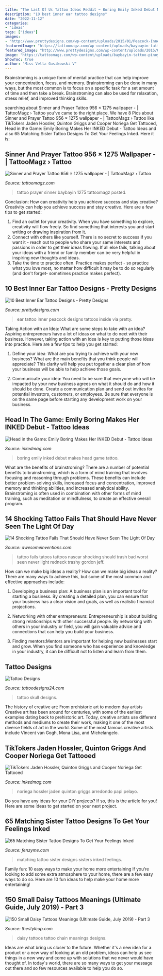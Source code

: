 ```yaml
---
title: "The Last Of Us Tattoo Ideas Reddit ~ Boring Emily Inked Debut Makes Head Game Tattoo"
description: "10 best inner ear tattoo designs"
date: "2022-11-12"
categories:
- "ideas"
tags: ["ideas"]
images:
- "http://www.prettydesigns.com/wp-content/uploads/2015/01/Peacock-Inner-Ear-Tattoo.jpg"
featuredImage: "https://tattoomagz.com/wp-content/uploads/baybayin-tattoo-pinoytattoos-filipino-tattoo-source-part-4-62426.jpg"
featured_image: "http://www.prettydesigns.com/wp-content/uploads/2015/01/Peacock-Inner-Ear-Tattoo.jpg"
image: "https://tattoomagz.com/wp-content/uploads/baybayin-tattoo-pinoytattoos-filipino-tattoo-source-part-4-62426.jpg"
ShowToc: true
author: "Miss Vella Gusikowski V"
---
```



Brainstroming is a unique form of mental practice that can help improve your concentration, focus, and memory. Brainstroming can be done in many ways, but the most common is to focus on a specific task for a set amount of time and then take a break. Brainstroming can also be used for relaxation, stress relief, and improved thinking skills.

	

		
searching about Sinner and Prayer Tattoo 956 × 1275 wallpaper - | TattooMagz › Tattoo you've came to the right place. We have 8 Pics about Sinner and Prayer Tattoo 956 × 1275 wallpaper - | TattooMagz › Tattoo like TikTokers Jaden Hossler, Quinton Griggs and Cooper Noriega Get Tattooed, Head in the Game: Emily Boring Makes Her INKED Debut - Tattoo Ideas and also 65 Matching Sister Tattoo Designs To Get Your Feelings Inked. Here it is:
		
    
## Sinner And Prayer Tattoo 956 × 1275 Wallpaper - | TattooMagz › Tattoo

<img loading=lazy src="https://tattoomagz.com/wp-content/uploads/baybayin-tattoo-pinoytattoos-filipino-tattoo-source-part-4-62426.jpg" onerror="this.onerror=null;this.src='https://tse1.mm.bing.net/th?id=OIP.ARaUGESyuE3OgMG9C6sZrQHaJ4&amp;pid=15.1';" alt="Sinner and Prayer Tattoo 956 × 1275 wallpaper - | TattooMagz › Tattoo">

_Source: tattoomagz.com_

>tattoo prayer sinner baybayin 1275 tattoomagz posted. 

	

Conclusion: How can creativity help you achieve success and stay creative?
Creativity can help you achieve success and stay creative. Here are a few tips to get started: 
1. Find an outlet for your creativity. When you have something to explore, creativity will flow freely. So find something that interests you and start writing or drawing inspiration from it. 
2. Connect with others like yourself. There is no secret to success if you want it - reach out to people who share your same interests and passions in order to get their ideas flowing. If all else fails, talking about your ideas with a friend or family member can be very helpful in inspiring new thoughts and ideas. 
3. Take the time to practice often. Practice makes perfect - so practice what you love most, no matter how difficult it may be to do so regularly (and don't forget- sometimes practice makes perfect).

    
## 10 Best Inner Ear Tattoo Designs - Pretty Designs

<img loading=lazy src="http://www.prettydesigns.com/wp-content/uploads/2015/01/Peacock-Inner-Ear-Tattoo.jpg" onerror="this.onerror=null;this.src='https://tse4.mm.bing.net/th?id=OIP.0IYRAqzpDEC3fr_iKBo7KwHaJ4&amp;pid=15.1';" alt="10 Best Inner Ear Tattoo Designs - Pretty Designs">

_Source: prettydesigns.com_

>ear tattoo inner peacock designs tattoos inside via pretty. 

	

Taking Action with an Idea: What are some steps to take with an idea?
Aspiring entrepreneurs have a lot of ideas on what to do next with their business. However, taking action with an idea is key to putting those ideas into practice. Here are a few tips to help you get started:
1. Define your idea: What are you trying to achieve with your new business? What are the main benefits that you think people will appreciate? This clarity will help you put together a clear plan of how your business will be able to help achieve those goals.

2. Communicate your idea: You need to be sure that everyone who will be impacted by your new business agrees on what it should do and how it should be done. Create a communication plan and send out invites for potential investors, customers, or employees. Be sure that everyone is on the same page before starting any development work on your business.


    
## Head In The Game: Emily Boring Makes Her INKED Debut - Tattoo Ideas

<img loading=lazy src="https://www.inkedmag.com/.image/t_share/MTY0NzMwNTA2MDM2OTc5MjUx/emily-boring-fb.jpg" onerror="this.onerror=null;this.src='https://tse4.mm.bing.net/th?id=OIP.Ph4ZVDaRps53cUmfZZrXnwHaD4&amp;pid=15.1';" alt="Head in the Game: Emily Boring Makes Her INKED Debut - Tattoo Ideas">

_Source: inkedmag.com_

>boring emily inked debut makes head game tattoo. 

	

What are the benefits of brainstroming?
There are a number of potential benefits to brainstroming, which is a form of mind training that involves focusing and reasoning through problems. These benefits can include better problem-solving skills, increased focus and concentration, improved memory and thinking abilities, and increased analytical ability. Brainstroming is often used in combination with other forms of mind training, such as meditation or mindfulness, to create an effective overall program.

    
## 14 Shocking Tattoo Fails That Should Have Never Seen The Light Of Day

<img loading=lazy src="http://www.awesomeinventions.com/wp-content/uploads/2016/02/tattoo-fails-nascar.jpg" onerror="this.onerror=null;this.src='https://tse1.mm.bing.net/th?id=OIP.pPE19KQ1tIbMLYolMyyRKwHaIu&amp;pid=15.1';" alt="14 Shocking Tattoo Fails That Should Have Never Seen The Light Of Day">

_Source: awesomeinventions.com_

>tattoo fails tatoos tattoos nascar shocking should trash bad worst seen never light redneck trashy gordon jeff. 

	

How can we make big ideas a reality?
How can we make big ideas a reality? There are many ways to achieve this, but some of the most common and effective approaches include:
1. Developing a business plan: A business plan is an important tool for starting a business. By creating a detailed plan, you can ensure that your business has a clear vision and goals, as well as realistic financial projections.

2. Networking with other entrepreneurs: Entrepreneurship is about building strong relationships with other successful people. By networking with others in your industry or field, you will gain valuable advice and connections that can help you build your business.

3. Finding mentors:Mentors are important for helping new businesses start and grow. When you find someone who has experience and knowledge in your industry, it can be difficult not to listen and learn from them.


    
## Tattoo Designs

<img loading=lazy src="http://www.tattoodesigns24.com/wp-content/uploads/2016/01/Skull-Tattoo-TD1102-TD24102.jpg" onerror="this.onerror=null;this.src='https://tse2.mm.bing.net/th?id=OIP.GRQcBOAyR2wys5JdbdDdkwHaHa&amp;pid=15.1';" alt="Tattoo Designs">

_Source: tattoodesigns24.com_

>tattoo skull designs. 

	

The history of creative art: From prehistoric art to modern day artists
Creative art has been around for centuries, with some of the earliest examples dating back to prehistoric art. Today, creative artists use different methods and mediums to create their work, making it one of the most diverse fields of art in the world. Some of the most famous creative artists include Vincent van Gogh, Mona Lisa, and Michelangelo.

    
## TikTokers Jaden Hossler, Quinton Griggs And Cooper Noriega Get Tattooed

<img loading=lazy src="https://www.inkedmag.com/.image/t_share/MTc5MTYxNjE0NDA1MDg0MjA1/screen-shot-2021-02-23-at-35645-pm.png" onerror="this.onerror=null;this.src='https://tse4.mm.bing.net/th?id=OIP.hdaiR29CpjCgCSYTQaUJeQHaKG&amp;pid=15.1';" alt="TikTokers Jaden Hossler, Quinton Griggs and Cooper Noriega Get Tattooed">

_Source: inkedmag.com_

>noriega hossler jaden quinton griggs arredondo papi pelayo. 

	

Do you have any ideas for your DIY projects? If so, this is the article for you! Here are some ideas to get started on your next project.

    
## 65 Matching Sister Tattoo Designs To Get Your Feelings Inked

<img loading=lazy src="http://www.fenzyme.com/wp-content/uploads/2016/09/Matching-Sister-Tattoo-Designs-19.jpg" onerror="this.onerror=null;this.src='https://tse2.mm.bing.net/th?id=OIP.z4URE-7Ng8e72IeVT5tCggDMEy&amp;pid=15.1';" alt="65 Matching Sister Tattoo Designs To Get Your Feelings Inked">

_Source: fenzyme.com_

>matching tattoo sister designs sisters inked feelings. 

	

Family fun: 10 easy ways to make your home more entertaining
If you're looking to add some extra atmosphere to your home, there are a few easy ways to do so. Here are 10 fun ideas to help make your home more entertaining!

    
## 150 Small Daisy Tattoos Meanings (Ultimate Guide, July 2019) - Part 3

<img loading=lazy src="https://thestyleup.com/wp-content/uploads/2015/03/daisy-chain-600x801.jpg" onerror="this.onerror=null;this.src='https://tse1.mm.bing.net/th?id=OIP.se3vbgxpXsJOqkgoTCvJpgHaJ4&amp;pid=15.1';" alt="150 Small Daisy Tattoos Meanings (Ultimate Guide, July 2019) - Part 3">

_Source: thestyleup.com_

>daisy tattoos tattoo chain meanings designs. 

	

Ideas are what bring us closer to the future. Whether it's a new idea for a product or a new way of looking at an old problem, ideas can help us see things in a new way and come up with solutions that we never would have thought of. In today's world, there are so many ways to get your message out there and so few resources available to help you do so.

